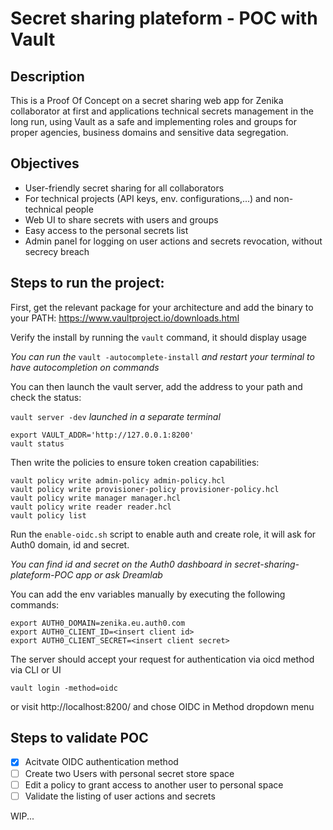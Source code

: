 # Secret sharing plateform - POC with Vault

## Description

This is a Proof Of Concept on a secret sharing web app for Zenika collaborator at first and applications technical secrets management in the long run, using Vault as a safe and implementing roles and groups for proper agencies, business domains and sensitive data segregation.


## Objectives

 - User-friendly secret sharing for all collaborators
 - For technical projects (API keys, env. configurations,...) and non-technical people
 - Web UI to share secrets with users and groups
 - Easy access to the personal secrets list
 - Admin panel for logging on user actions and secrets revocation, without secrecy breach

## Steps to run the project:

First, get the relevant package for your architecture and add the binary to your PATH: https://www.vaultproject.io/downloads.html

Verify the install by running the `vault` command, it should display usage

_You can run the_ `vault -autocomplete-install` _and restart your terminal to have autocompletion on commands_

You can then launch the vault server, add the address to your path and check the status:

`vault server -dev` _launched in a separate terminal_

```
export VAULT_ADDR='http://127.0.0.1:8200'
vault status
```

Then write the policies to ensure token creation capabilities:

```
vault policy write admin-policy admin-policy.hcl
vault policy write provisioner-policy provisioner-policy.hcl
vault policy write manager manager.hcl
vault policy write reader reader.hcl
vault policy list
```
Run the `enable-oidc.sh` script to enable auth and create role, it will ask for Auth0 domain, id and secret.

_You can find id and secret on the Auth0 dashboard in secret-sharing-plateform-POC app or ask Dreamlab_

You can add the env variables manually by executing the following commands:

```
export AUTH0_DOMAIN=zenika.eu.auth0.com
export AUTH0_CLIENT_ID=<insert client id>
export AUTH0_CLIENT_SECRET=<insert client secret>
```

The server should accept your request for authentication via oicd method via CLI or UI

```
vault login -method=oidc
```

or visit http://localhost:8200/ and chose OIDC in Method dropdown menu

## Steps to validate POC

 - [X] Acitvate OIDC authentication method
 - [ ] Create two Users with personal secret store space
 - [ ] Edit a policy to grant access to another user to personal space
 - [ ] Validate the listing of user actions and secrets 

WIP...

